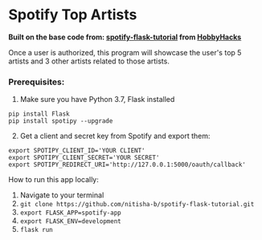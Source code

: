 # Spotify Top Artists

**Built on the base code from: <a href="https://github.com/nitisha-b/spotify-flask-tutorial">spotify-flask-tutorial</a> from <a href="https://hobbyhacks.techtogether.io">HobbyHacks</a>**

Once a user is authorized, this program will showcase the user's top 5 artists and 3 other artists related to those artists. 

### Prerequisites:

1. Make sure you have Python 3.7, Flask installed
```
pip install Flask
pip install spotipy --upgrade
```

2. Get a client and secret key from Spotify and export them: 
```
export SPOTIPY_CLIENT_ID='YOUR CLIENT'
export SPOTIPY_CLIENT_SECRET='YOUR SECRET'
export SPOTIPY_REDIRECT_URI='http://127.0.0.1:5000/oauth/callback'
```

How to run this app locally:

1. Navigate to your terminal
2. `git clone https://github.com/nitisha-b/spotify-flask-tutorial.git`
3. `export FLASK_APP=spotify-app`
4. `export FLASK_ENV=development`
5. `flask run`
